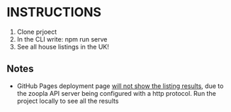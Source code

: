 # INSTRUCTIONS

1. Clone prjoect
2. In the CLI write: npm run serve
3. See all house listings in the UK!

## Notes

- GitHub Pages deployment page <ins>will not show the listing results</ins>, due to the zoopla API server being configured with a http protocol.
  Run the project locally to see all the results
